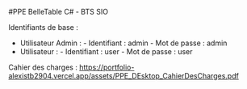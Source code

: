 #PPE BelleTable C# - BTS SIO

Identifiants de base : 
-   Utilisateur Admin :
        -   Identifiant : admin
        -   Mot de passe : admin
-   Utilisateur :
        -   Identifiant : user
        -   Mot de passe : user

Cahier des charges : https://portfolio-alexistb2904.vercel.app/assets/PPE_DEsktop_CahierDesCharges.pdf
